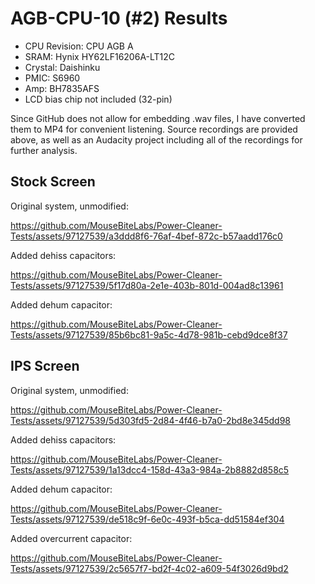 # AGB-CPU-10 (#2) Results

- CPU Revision: CPU AGB A
- SRAM: Hynix HY62LF16206A-LT12C
- Crystal: Daishinku
- PMIC: S6960
- Amp: BH7835AFS
- LCD bias chip not included (32-pin)

Since GitHub does not allow for embedding .wav files, I have converted them to MP4 for convenient listening. Source recordings are provided above, as well as an Audacity project including all of the recordings for further analysis.

## Stock Screen

Original system, unmodified: 

https://github.com/MouseBiteLabs/Power-Cleaner-Tests/assets/97127539/a3ddd8f6-76af-4bef-872c-b57aadd176c0

Added dehiss capacitors:

https://github.com/MouseBiteLabs/Power-Cleaner-Tests/assets/97127539/5f17d80a-2e1e-403b-801d-004ad8c13961

Added dehum capacitor:

https://github.com/MouseBiteLabs/Power-Cleaner-Tests/assets/97127539/85b6bc81-9a5c-4d78-981b-cebd9dce8f37

## IPS Screen

Original system, unmodified:

https://github.com/MouseBiteLabs/Power-Cleaner-Tests/assets/97127539/5d303fd5-2d84-4f46-b7a0-2bd8e345dd98

Added dehiss capacitors:

https://github.com/MouseBiteLabs/Power-Cleaner-Tests/assets/97127539/1a13dcc4-158d-43a3-984a-2b8882d858c5

Added dehum capacitor:

https://github.com/MouseBiteLabs/Power-Cleaner-Tests/assets/97127539/de518c9f-6e0c-493f-b5ca-dd51584ef304

Added overcurrent capacitor:

https://github.com/MouseBiteLabs/Power-Cleaner-Tests/assets/97127539/2c5657f7-bd2f-4c02-a609-54f3026d9bd2






